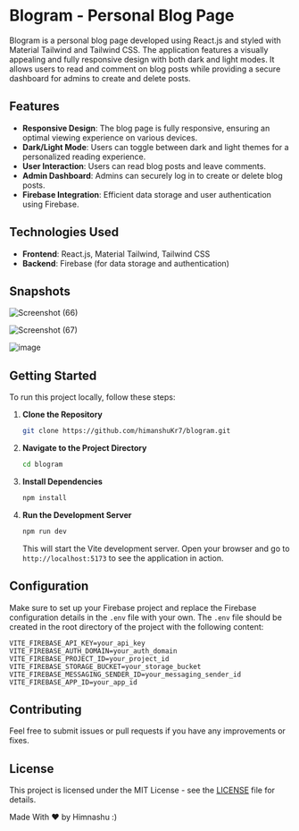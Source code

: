 
# Blogram - Personal Blog Page

Blogram is a personal blog page developed using React.js and styled with Material Tailwind and Tailwind CSS. The application features a visually appealing and fully responsive design with both dark and light modes. It allows users to read and comment on blog posts while providing a secure dashboard for admins to create and delete posts.

## Features

- **Responsive Design**: The blog page is fully responsive, ensuring an optimal viewing experience on various devices.
- **Dark/Light Mode**: Users can toggle between dark and light themes for a personalized reading experience.
- **User Interaction**: Users can read blog posts and leave comments.
- **Admin Dashboard**: Admins can securely log in to create or delete blog posts.
- **Firebase Integration**: Efficient data storage and user authentication using Firebase.

## Technologies Used

- **Frontend**: React.js, Material Tailwind, Tailwind CSS
- **Backend**: Firebase (for data storage and authentication)

## Snapshots
![Screenshot (66)](https://github.com/user-attachments/assets/a7af9503-9cdd-4a63-b70b-8463c54c3fc6)

![Screenshot (67)](https://github.com/user-attachments/assets/87048409-6eb1-405f-aa1c-665db9461054)

![image](https://github.com/user-attachments/assets/8d25d473-9a55-4acb-a698-5f9a538faf5f)

## Getting Started

To run this project locally, follow these steps:

1. **Clone the Repository**

   ```bash
   git clone https://github.com/himanshuKr7/blogram.git
   ```

2. **Navigate to the Project Directory**

   ```bash
   cd blogram
   ```

3. **Install Dependencies**

   ```bash
   npm install
   ```

4. **Run the Development Server**

   ```bash
   npm run dev
   ```

   This will start the Vite development server. Open your browser and go to `http://localhost:5173` to see the application in action.

## Configuration

Make sure to set up your Firebase project and replace the Firebase configuration details in the `.env` file with your own. The `.env` file should be created in the root directory of the project with the following content:

```env
VITE_FIREBASE_API_KEY=your_api_key
VITE_FIREBASE_AUTH_DOMAIN=your_auth_domain
VITE_FIREBASE_PROJECT_ID=your_project_id
VITE_FIREBASE_STORAGE_BUCKET=your_storage_bucket
VITE_FIREBASE_MESSAGING_SENDER_ID=your_messaging_sender_id
VITE_FIREBASE_APP_ID=your_app_id
```

## Contributing

Feel free to submit issues or pull requests if you have any improvements or fixes.

## License

This project is licensed under the MIT License - see the [LICENSE](LICENSE) file for details.

Made With 	&hearts; by Himnashu :)
